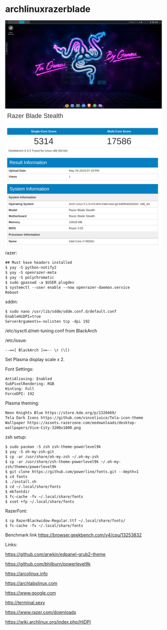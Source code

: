 # archlinuxrazerblade
![Screenshot](Screenshot_Blue.png)
![Screenshot](geekbench-1.png)


razer:

	## Must have headers installed
  	$ yay -S python-notify2
	$ yay -S openrazer-meta
	$ yay -S polychromatic
	$ sudo gpasswd -a $USER plugdev
	$ systemctl --user enable --now openrazer-daemon.service
	Reboot

sddm:

	$ sudo nano /usr/lib/sddm/sddm.conf.d/default.conf
	EnableHiDPI=true
	ServerArguments=-nolisten tcp -dpi 192




/etc/sysctl.d/net-tuning.conf from BlackArch

/etc/issue:

	--==[ BlackArch ]==-- \r (\l)


Set Plasma display scale x 2.

Font Settings:

	AntiAliasing: Enabled
	SubPixelRendering: RGB
	Hinting: Full
	ForceDPI: 192

Plasma theming:

	Neon Knights Blue https://store.kde.org/p/1320469/
	Tela Dark Icons https://github.com/vinceliuice/Tela-icon-theme
	Wallpaper https://assets.razerzone.com/eedownloads/desktop-wallpapers/Vice-City-3200x1800.png

zsh setup:

	$ sudo pacman -S zsh zsh-theme-powerlevel9k
	$ yay -S oh-my-zsh-git
	$ cp -ar /usr/share/oh-my-zsh ~/.oh-my-zsh
	$ cp -ar /usr/share/zsh-theme-powerlevel9k ~/.oh-my-zsh/themes/powerlevel9k 
	$ git clone https://github.com/powerline/fonts.git --depth=1
	$ cd fonts
	$ ./install.sh
	$ cd ~/.local/share/fonts
	$ mkfontdir
	$ fc-cache -fv ~/.local/share/fonts
	$ xset +fp ~/.local/share/fonts

RazerFont:

	$ cp RazerBlackwidow-Regular.ttf ~/.local/share/fonts/
	$ fc-cache -fv ~/.local/share/fonts


Benchmark link https://browser.geekbench.com/v4/cpu/13253832

Links:

https://github.com/arwkin/edpanel-grub2-theme

https://github.com/bhilburn/powerlevel9k

https://arcolinux.info

https://archlabslinux.com

https://www.google.com

http://terminal.sexy

https://www.razer.com/downloads

https://wiki.archlinux.org/index.php/HiDPI
